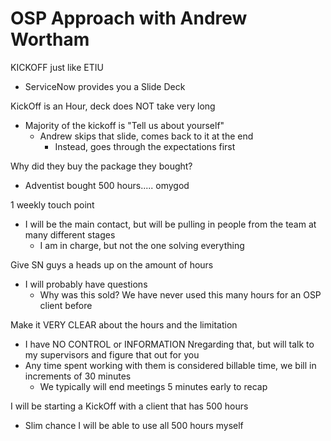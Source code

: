 # OSP Approach with Andrew Wortham

KICKOFF just like ETIU
- ServiceNow provides you a Slide Deck


KickOff is an Hour, deck does NOT take very long
- Majority of the kickoff is "Tell us about yourself"
  - Andrew skips that slide, comes back to it at the end
    - Instead, goes through the expectations first


Why did they buy the package they bought?
- Adventist bought 500 hours..... omygod

1 weekly touch point
- I will be the main contact, but will be pulling in people from the team at many different stages
  - I am in charge, but not the one solving everything

Give SN guys a heads up on the amount of hours
- I will probably have questions
  - Why was this sold? We have never used this many hours for an OSP client before

Make it VERY CLEAR about the hours and the limitation
- I have NO CONTROL or INFORMATION Nregarding that, but will talk to my supervisors and figure that out for you
- Any time spent working with them is considered billable time, we bill in increments of 30 minutes
  - We typically will end meetings 5 minutes early to recap

I will be starting a KickOff with a client that has 500 hours
- Slim chance I will be able to use all 500 hours myself


